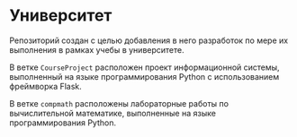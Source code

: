 # Университет
Репозиторий создан с целью добавления в него разработок по мере их выполнения в рамках
учебы в университете.

В ветке `CourseProject` расположен проект информационной системы, выполненный на языке
программирования Python с использованием фреймворка Flask.

В ветке `compmath` расположены лабораторные работы по вычислительной математике, выполненные
на языке программирования Python.
